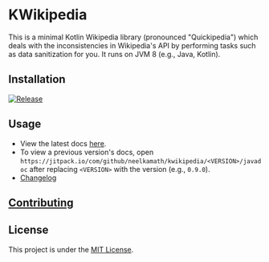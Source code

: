 # KWikipedia

This is a minimal Kotlin Wikipedia library (pronounced "Quickipedia") which deals with the inconsistencies in
Wikipedia's API by performing tasks such as data sanitization for you. It runs on JVM 8 (e.g., Java, Kotlin).

## Installation

[![Release](https://jitpack.io/v/neelkamath/kwikipedia.svg)](https://jitpack.io/#neelkamath/kwikipedia)

## Usage

- View the latest docs [here](https://jitpack.io/com/github/neelkamath/kwikipedia/latest/javadoc).
- To view a previous version's docs, open `https://jitpack.io/com/github/neelkamath/kwikipedia/<VERSION>/javadoc` after replacing `<VERSION>` with the version (e.g., `0.9.0`).
- [Changelog](docs/CHANGELOG.md)

## [Contributing](docs/CONTRIBUTING.md)

## License

This project is under the [MIT License](LICENSE).
